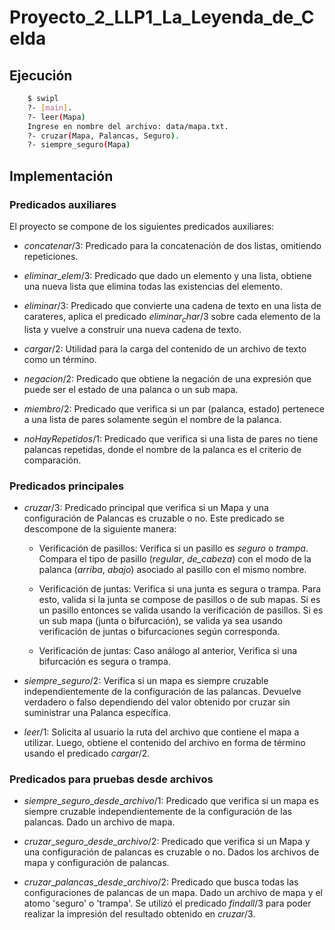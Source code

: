 # Proyecto_2_LLP1_La_Leyenda_de_Celda

## Ejecución

```bash
    $ swipl
    ?- [main].
    ?- leer(Mapa)
    Ingrese en nombre del archivo: data/mapa.txt.
    ?- cruzar(Mapa, Palancas, Seguro).
    ?- siempre_seguro(Mapa)
```

## Implementación

### Predicados auxiliares
El proyecto se compone de los siguientes predicados auxiliares:

* $concatenar/3$: Predicado para la concatenación de dos listas,
omitiendo repeticiones.

* $eliminar\_elem/3$: Predicado que dado un elemento y una lista, obtiene una 
nueva lista que elimina todas las existencias del elemento.

* $eliminar/3$: Predicado que convierte una cadena de texto en una lista de 
carateres, aplica el predicado $eliminar_char/3$ sobre cada elemento de la lista
y vuelve a construir una nueva cadena de texto.

* $cargar/2$: Utilidad para la carga del contenido de un archivo de texto como 
un término.

* $negacion/2$: Predicado que obtiene la negación de una expresión que puede ser
el estado de una palanca o un sub mapa.

* $miembro/2$: Predicado que verifica si un par (palanca, estado) pertenece a
una lista de pares solamente según el nombre de la palanca.

* $noHayRepetidos/1$: Predicado que verifica si una lista de pares no tiene
palancas repetidas, donde el nombre de la palanca es el criterio de comparación.


### Predicados principales
 
* $cruzar/3$: Predicado principal que verifica si un Mapa y una configuración de
Palancas es cruzable o no. Este predicado se descompone de la siguiente manera:
    
    * Verificación de pasillos: Verifica si un pasillo es _seguro_ o _trampa_. 
    Compara el tipo de pasillo (_regular_, _de_cabeza_) con el modo de la 
    palanca (_arriba_, _abajo_) asociado al pasillo con el mismo nombre.

    * Verificación de juntas: Verifica si una junta es segura o trampa. Para 
    esto, valida si la junta se compose de pasillos o de sub mapas. Si es un
    pasillo entonces se valida usando la verificación de pasillos. Si es un
    sub mapa (junta o bifurcación), se valida ya sea usando verificación de 
    juntas o bifurcaciones según corresponda.

    * Verificación de juntas: Caso análogo al anterior, Verifica si una
    bifurcación es segura o trampa. 

* $siempre\_seguro/2$: Verifica si un mapa es siempre cruzable 
independientemente de la configuración de las palancas. Devuelve verdadero o
falso dependiendo del valor obtenido por cruzar sin suministrar una Palanca
específica.

* $leer/1$: Solicita al usuario la ruta del archivo que contiene el mapa a 
utilizar. Luego, obtiene el contenido del archivo en forma de término usando el
predicado $cargar/2$.


### Predicados para pruebas desde archivos

* $siempre\_seguro\_desde\_archivo/1$: Predicado que verifica si un mapa es siempre
cruzable independientemente de la configuración de las palancas. Dado un archivo
de mapa.

* $cruzar\_seguro\_desde\_archivo/2$: Predicado que verifica si un Mapa y una configuración de palancas es cruzable o no. Dados los archivos de mapa y configuración de palancas.

* $cruzar\_palancas\_desde\_archivo/2$: Predicado que busca todas las configuraciones de palancas de un mapa. Dado un archivo de mapa y el atomo 'seguro' o 'trampa'. Se utilizó el predicado $findall/3$ para poder realizar la impresión del resultado obtenido en $cruzar/3$.